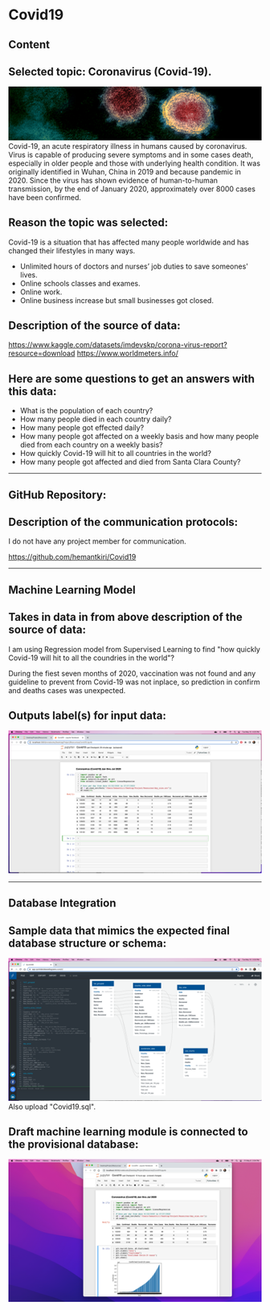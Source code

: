 # Covid19

## Content
## Selected topic: Coronavirus (Covid-19).

![Coronavirus](Coronavirus.jpeg)
Covid-19, an acute respiratory illness in humans caused by coronavirus. Virus is capable of producing severe symptoms and in some cases death,
especially in older people and those with underlying health condition. It was originally identified in Wuhan, China in 2019 and because pandemic in 2020.
Since the virus has shown evidence of human-to-human transmission, by the end of January 2020, approximately over 8000 cases have been confirmed.

## Reason the topic was selected:
Covid-19 is a situation that has affected many people worldwide and has changed their lifestyles in many ways.
* Unlimited hours of doctors and nurses’ job duties to save someones' lives.
* Online schools classes and exames.
* Online work.
* Online business increase but small businesses got closed.


## Description of the source of data: 
https://www.kaggle.com/datasets/imdevskp/corona-virus-report?resource=download
https://www.worldmeters.info/

## Here are some questions to get an answers with this data:

* What is the population of each country?
* How many people died in each country daily?
* How many people got effected daily?
* How many people got affected on a weekly basis and how many people died from each country on a weekly basis?
* How quickly Covid-19 will hit to all countries in the world?
* How many people got affected and died from Santa Clara County?

----------------------------------------------------------------------------------------------------------------
## GitHub Repository:
   	
## Description of the communication protocols:
I do not have any project member for communication.

https://github.com/hemantkiri/Covid19

----------------------------------------------------------------------------------------------------------------	
## Machine Learning Model

## Takes in data in from above description of the source of data:
I am using Regression model from Supervised Learning to find "how quickly Covid-19 will hit to all the coundries in the world"?

During the fiest seven months of 2020, vaccination was not found and any guideline to prevent from Covid-19 was not inplace,
so prediction in confirm and deaths cases was unexpected.

## Outputs label(s) for input data:
![Machine_Learning_Model](Machine_Learning_Model.png)

----------------------------------------------------------------------------------------------------------------
## Database Integration

## Sample data that mimics the expected final database structure or schema:
![Database_Structure](Database_Structure.png)
Also upload "Covid19.sql".

## Draft machine learning module is connected to the provisional database:
![Draft_machine_learning](Draft_machine_learning.png)

